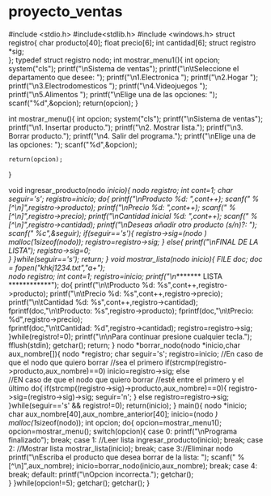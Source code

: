 # proyecto_ventas
#include <stdio.h>
#include<stdlib.h>
#include <windows.h>
struct registro{
   char producto[40];
   float precio[6];
   int cantidad[6];
   struct registro *sig;    
};
typedef struct registro nodo;
int mostrar_menu1(){
    int opcion;
    system("cls");
    printf("\nSistema de ventas");
	printf("\n\tSeleccione el departamento que desee: ");
	printf("\n1.Electronica  ");
	printf("\n2.Hogar  ");
	printf("\n3.Electrodomesticos  ");
	printf("\n4.Videojuegos ");
	printf("\n5.Alimentos ");
    printf("\nElige una de las opciones: ");
    scanf("%d",&opcion);
	return(opcion);
}

int mostrar_menu(){
    int opcion;
    system("cls");
    printf("\nSistema de ventas");
    printf("\n1. Insertar producto.");
    printf("\n2. Mostrar lista.");
    printf("\n3. Borrar producto.");
    printf("\n4. Salir del programa.");
    printf("\nElige una de las opciones: ");
    scanf("%d",&opcion);
    
    return(opcion);
}

void ingresar_producto(nodo *inicio){
    nodo *registro;
    int cont=1;
    char seguir='s';
    registro=inicio;
    do{
       printf("\nProducto %d: ",cont++);
       scanf(" %[^\n]",registro->producto);
    	printf("\nPrecio %d: ",cont++);
       scanf(" %[^\n]",registro->precio);
        printf("\nCantidad inicial %d: ",cont++);
       scanf(" %[^\n]",registro->cantidad);
       printf("\nDeseas añadir otro producto (s/n)?: ");
       scanf(" %c",&seguir);
       if(seguir=='s'){
          registro->sig=(nodo *) malloc(1*sizeof(nodo)); 
          registro=registro->sig;
       }
       else{
          printf("\nFINAL DE LA LISTA");
          registro->sig=0;     
      }
    }while(seguir=='s');
    return;
}
void mostrar_lista(nodo *inicio){
	FILE *doc;
	doc = fopen("khkj1234.txt","a+");	
   nodo *registro;
   int cont=1;
   registro=inicio;
   printf("\n************ LISTA ************");
   do{
   	printf("\n\tProducto %d: %s",cont++,registro->producto); 
	printf("\n\tPrecio %d: %s",cont++,registro->precio);   
	printf("\n\tCantidad %d: %s",cont++,registro->cantidad);
    fprintf(doc,"\n\tProducto: %s",registro->producto); 
	fprintf(doc,"\n\tPrecio: %d",registro->precio);   
	fprintf(doc,"\n\tCantidad: %d",registro->cantidad);
    registro=registro->sig;
   }while(registro!=0);
   printf("\n\nPara continuar presione cualquier tecla.");
   fflush(stdin);
   getchar();
   return;
}
nodo *borrar_nodo(nodo *inicio,char aux_nombre[]){
   nodo *registro;
   char seguir='s';
   registro=inicio; 
   //En caso de que el nodo que quiero borrar
   //sea el primero
   if(strcmp(registro->producto,aux_nombre)==0)
     inicio=registro->sig;
   else  
   //EN caso de que el nodo que quiero borrar
   //esté entre el primero y el último
   do{
        if(strcmp((registro->sig)->producto,aux_nombre)==0){
            registro->sig=(registro->sig)->sig;
            seguir='n';
        }
        else
            registro=registro->sig; 
    }while(seguir=='s' && registro!=0);
   return(inicio);
}
main(){	
    nodo *inicio;
    char aux_nombre[40],aux_nombre_anterior[40];
    inicio=(nodo *) malloc(1*sizeof(nodo));
    int opcion;
    do{
        opcion=mostrar_menu1();
        opcion=mostrar_menu();
        switch(opcion){
            case 0:
                    printf("\nPrograma finalizado");
                    break;
            case 1: //Leer lista
                    ingresar_producto(inicio);
                    break;
            case 2: //Mostrar lista
                    mostrar_lista(inicio);
                    break;
            case 3://Eliminar nodo
                    printf("\nEscriba el producto que desea borrar de la lista: ");
                    scanf(" %[^\n]",aux_nombre);
                    inicio=borrar_nodo(inicio,aux_nombre);
                    break;
            case 4:
                    break;
            default:
                 printf("\nOpcion incorrecta.");
                 getchar();     
        }
    }while(opcion!=5);
    getchar();
    getchar();
}
